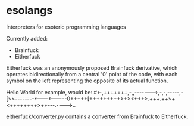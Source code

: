 # esolangs
Interpreters for esoteric programming languages

Currently added:
  * Brainfuck
  * Eitherfuck
  
Eitherfuck was an anonymously proposed Brainfuck derivative, which operates bidirectionally from a central '0' point of the code, with each symbol on the left representing the opposite of its actual function. 

Hello World for example, would be:
#<-,+++++++,-,,------->,-,-,-----,-[>>--------<---<-----0+++++[+++++++++>+><<->+>.+++.++>+<++++++++>++---.---->..

eitherfuck/converter.py contains a converter from Brainfuck to Eitherfuck.
